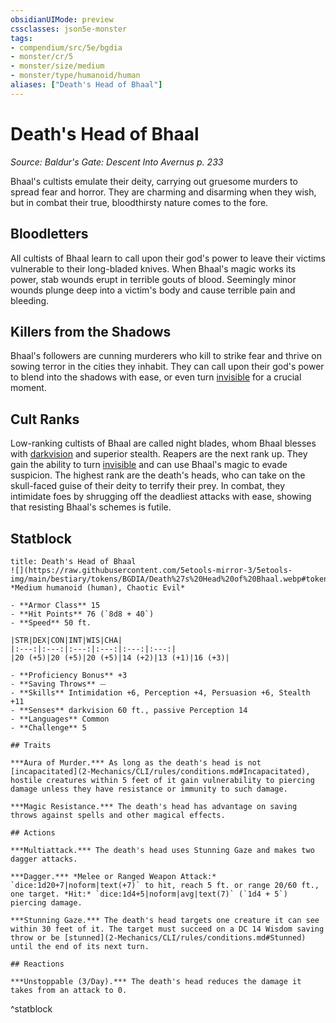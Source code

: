 ```yaml
---
obsidianUIMode: preview
cssclasses: json5e-monster
tags:
- compendium/src/5e/bgdia
- monster/cr/5
- monster/size/medium
- monster/type/humanoid/human
aliases: ["Death's Head of Bhaal"]
---
```

# Death's Head of Bhaal
*Source: Baldur's Gate: Descent Into Avernus p. 233*  

Bhaal's cultists emulate their deity, carrying out gruesome murders to spread fear and horror. They are charming and disarming when they wish, but in combat their true, bloodthirsty nature comes to the fore.

## Bloodletters

All cultists of Bhaal learn to call upon their god's power to leave their victims vulnerable to their long-bladed knives. When Bhaal's magic works its power, stab wounds erupt in terrible gouts of blood. Seemingly minor wounds plunge deep into a victim's body and cause terrible pain and bleeding.

## Killers from the Shadows

Bhaal's followers are cunning murderers who kill to strike fear and thrive on sowing terror in the cities they inhabit. They can call upon their god's power to blend into the shadows with ease, or even turn [invisible](2-Mechanics/CLI/rules/conditions.md#Invisible) for a crucial moment.

## Cult Ranks

Low-ranking cultists of Bhaal are called night blades, whom Bhaal blesses with [darkvision](2-Mechanics/CLI/rules/senses.md#Darkvision) and superior stealth. Reapers are the next rank up. They gain the ability to turn [invisible](2-Mechanics/CLI/rules/conditions.md#Invisible) and can use Bhaal's magic to evade suspicion. The highest rank are the death's heads, who can take on the skull-faced guise of their deity to terrify their prey. In combat, they intimidate foes by shrugging off the deadliest attacks with ease, showing that resisting Bhaal's schemes is futile.

## Statblock

```ad-statblock
title: Death's Head of Bhaal
![](https://raw.githubusercontent.com/5etools-mirror-3/5etools-img/main/bestiary/tokens/BGDIA/Death%27s%20Head%20of%20Bhaal.webp#token)
*Medium humanoid (human), Chaotic Evil*

- **Armor Class** 15
- **Hit Points** 76 (`8d8 + 40`)
- **Speed** 50 ft.

|STR|DEX|CON|INT|WIS|CHA|
|:---:|:---:|:---:|:---:|:---:|:---:|
|20 (+5)|20 (+5)|20 (+5)|14 (+2)|13 (+1)|16 (+3)|

- **Proficiency Bonus** +3
- **Saving Throws** ⏤
- **Skills** Intimidation +6, Perception +4, Persuasion +6, Stealth +11
- **Senses** darkvision 60 ft., passive Perception 14
- **Languages** Common
- **Challenge** 5

## Traits

***Aura of Murder.*** As long as the death's head is not [incapacitated](2-Mechanics/CLI/rules/conditions.md#Incapacitated), hostile creatures within 5 feet of it gain vulnerability to piercing damage unless they have resistance or immunity to such damage.

***Magic Resistance.*** The death's head has advantage on saving throws against spells and other magical effects.

## Actions

***Multiattack.*** The death's head uses Stunning Gaze and makes two dagger attacks.

***Dagger.*** *Melee or Ranged Weapon Attack:* `dice:1d20+7|noform|text(+7)` to hit, reach 5 ft. or range 20/60 ft., one target. *Hit:* `dice:1d4+5|noform|avg|text(7)` (`1d4 + 5`) piercing damage.

***Stunning Gaze.*** The death's head targets one creature it can see within 30 feet of it. The target must succeed on a DC 14 Wisdom saving throw or be [stunned](2-Mechanics/CLI/rules/conditions.md#Stunned) until the end of its next turn.

## Reactions

***Unstoppable (3/Day).*** The death's head reduces the damage it takes from an attack to 0.
```
^statblock
